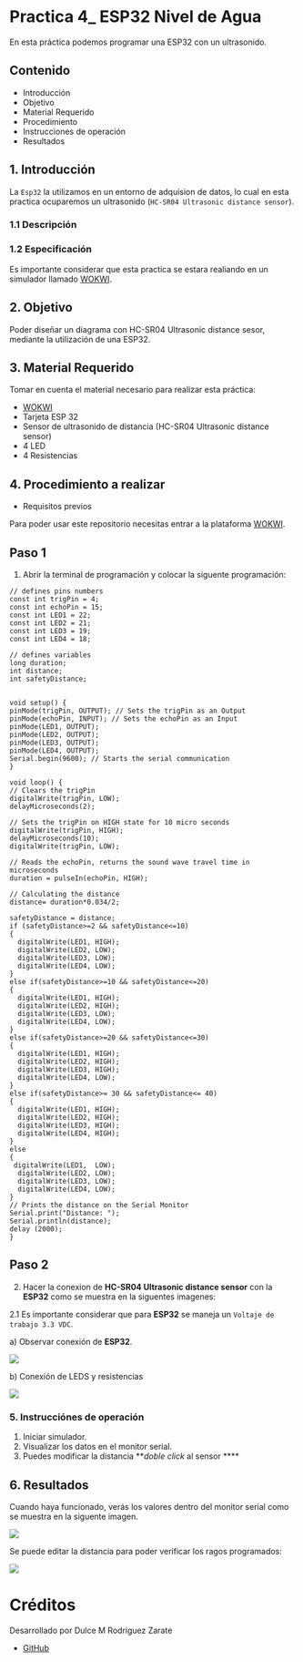 # Practica 4_ ESP32 Nivel de Agua 


En esta práctica podemos programar una ESP32 con un ultrasonido. 

## Contenido 

- Introducción 
- Objetivo
- Material Requerido
- Procedimiento 
- Instrucciones de operación 
- Resultados 



## 1. Introducción

La ```Esp32``` la utilizamos en un entorno de adquision de datos, lo cual en esta practica ocuparemos un ultrasonido (```HC-SR04 Ultrasonic distance sensor```).
### 1.1 Descripción
  
 
 ### 1.2 Especificación 
 Es importante considerar que esta practica se estara realiando en un simulador llamado [WOKWI](https://https://wokwi.com/).

## 2. Objetivo 

Poder diseñar un diagrama con HC-SR04 Ultrasonic distance sesor, mediante la utilización de una ESP32.


## 3. Material Requerido

Tomar en cuenta el material necesario para realizar esta práctica:

- [WOKWI](https://https://wokwi.com/)
- Tarjeta ESP 32
- Sensor de ultrasonido de distancia 
  (HC-SR04 Ultrasonic distance sensor)
- 4 LED 
- 4 Resistencias 



## 4. Procedimiento a realizar 

 - Requisitos previos

Para poder usar este repositorio necesitas entrar a la plataforma [WOKWI](https://https://wokwi.com/).


## Paso 1 

1. Abrir la terminal de programación y colocar la siguente programación:

```
// defines pins numbers
const int trigPin = 4;
const int echoPin = 15;
const int LED1 = 22;
const int LED2 = 21;
const int LED3 = 19;
const int LED4 = 18;

// defines variables
long duration;
int distance;
int safetyDistance;


void setup() {
pinMode(trigPin, OUTPUT); // Sets the trigPin as an Output
pinMode(echoPin, INPUT); // Sets the echoPin as an Input
pinMode(LED1, OUTPUT);
pinMode(LED2, OUTPUT);
pinMode(LED3, OUTPUT);
pinMode(LED4, OUTPUT);
Serial.begin(9600); // Starts the serial communication
}

void loop() {
// Clears the trigPin
digitalWrite(trigPin, LOW);
delayMicroseconds(2);

// Sets the trigPin on HIGH state for 10 micro seconds
digitalWrite(trigPin, HIGH);
delayMicroseconds(10);
digitalWrite(trigPin, LOW);

// Reads the echoPin, returns the sound wave travel time in microseconds
duration = pulseIn(echoPin, HIGH);

// Calculating the distance
distance= duration*0.034/2;

safetyDistance = distance;
if (safetyDistance>=2 && safetyDistance<=10)
{
  digitalWrite(LED1, HIGH);
  digitalWrite(LED2, LOW);
  digitalWrite(LED3, LOW);
  digitalWrite(LED4, LOW);
}
else if(safetyDistance>=10 && safetyDistance<=20) 
{
  digitalWrite(LED1, HIGH);
  digitalWrite(LED2, HIGH);
  digitalWrite(LED3, LOW);
  digitalWrite(LED4, LOW);
}
else if(safetyDistance>=20 && safetyDistance<=30) 
{
  digitalWrite(LED1, HIGH);
  digitalWrite(LED2, HIGH);
  digitalWrite(LED3, HIGH);
  digitalWrite(LED4, LOW);
}
else if(safetyDistance>= 30 && safetyDistance<= 40) 
{
  digitalWrite(LED1, HIGH);
  digitalWrite(LED2, HIGH);
  digitalWrite(LED3, HIGH);
  digitalWrite(LED4, HIGH);
}
else
{
 digitalWrite(LED1,  LOW);
  digitalWrite(LED2, LOW);
  digitalWrite(LED3, LOW);
  digitalWrite(LED4, LOW);
}
// Prints the distance on the Serial Monitor
Serial.print("Distance: ");
Serial.println(distance);
delay (2000);
}
```


## Paso 2 

2. Hacer la conexion de **HC-SR04 Ultrasonic distance sensor** con la **ESP32** como se muestra en la siguentes imagenes:

2.1 Es importante considerar que para **ESP32** se maneja un ```Voltaje de trabajo 3.3 VDC```. 

a) Observar conexión de  **ESP32**. 

![](https://github.com/DiegoJm10/PracticaESP32conULTRASONICO/blob/main/ESP32%20ULTRASONICO%20-%20Wokwi%20ESP32,%20STM32,%20Arduino%20Simulator%20-%20Google%20Chrome%2009_06_2023%2008_32_06%20a.%20m..png?raw=true)

b) Conexión de LEDS y resistencias 


![](https://github.com/DulceMRZ/PRACTICA4_NIVEL_DE_AGUA/blob/main/Captura%201.PNG?raw=true)



### 5. Instrucciónes de operación

1. Iniciar simulador.
2. Visualizar los datos en el monitor serial.
3. Puedes modificar la distancia ***doble click* al sensor **** 



## 6. Resultados

Cuando haya funcionado, verás los valores dentro del monitor serial como se muestra en la siguente imagen.

![](https://github.com/DulceMRZ/PRACTICA4_NIVEL_DE_AGUA/blob/main/New%20ESP32%20Project%20-%20Wokwi%20Simulator%20-%20Google%20Chrome%2010_06_2023%2011_36_47%20a.%20m..png?raw=true)


Se puede editar la distancia para poder verificar los ragos programados:

![](https://github.com/DulceMRZ/PRACTICA4_NIVEL_DE_AGUA/blob/main/image.png?raw=true)

 
 
# Créditos

Desarrollado por Dulce M Rodriguez Zarate 

- [GitHub](https://github.com/DulceMRZ)